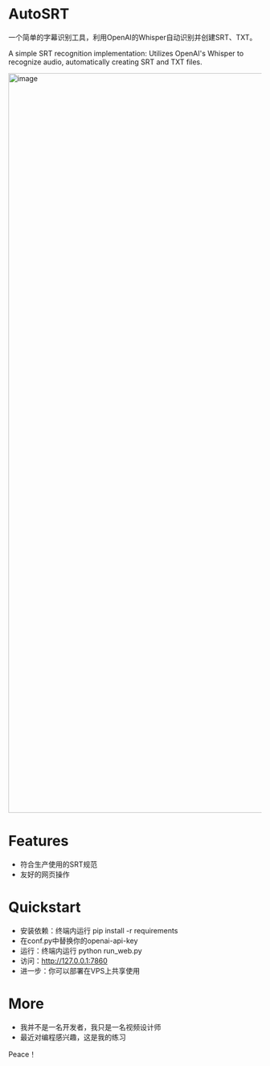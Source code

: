 # AutoSRT
一个简单的字幕识别工具，利用OpenAI的Whisper自动识别并创建SRT、TXT。

A simple SRT recognition implementation: Utilizes OpenAI's Whisper to recognize audio, automatically creating SRT and TXT files.

<img width="1472" alt="image" src="https://github.com/billzhuang6569/AutoSRT/assets/68314048/a87728ce-97ec-45e4-babc-91e81ab08412">


# Features
- 符合生产使用的SRT规范
- 友好的网页操作


# Quickstart
- 安装依赖：终端内运行 pip install -r requirements
- 在conf.py中替换你的openai-api-key
- 运行：终端内运行 python run_web.py
- 访问：http://127.0.0.1:7860
- 进一步：你可以部署在VPS上共享使用


# More
- 我并不是一名开发者，我只是一名视频设计师
- 最近对编程感兴趣，这是我的练习

Peace！

